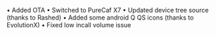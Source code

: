 • Added OTA
• Switched to PureCaf X7
• Updated device tree source (thanks to Rashed)
• Added some android Q QS icons (thanks to EvolutionX)
• Fixed low incall volume issue
